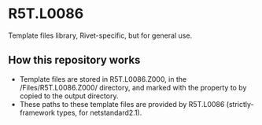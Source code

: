 # R5T.L0086
Template files library, Rivet-specific, but for general use.


## How this repository works

* Template files are stored in R5T.L0086.Z000, in the /Files/R5T.L0086.Z000/ directory, and marked with the property to by copied to the output directory.
* These paths to these template files are provided by R5T.L0086 (strictly-framework types, for netstandard2.1).